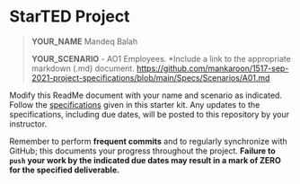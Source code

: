 # StarTED Project

> **YOUR_NAME** Mandeq Balah
>
> **YOUR_SCENARIO** - AO1 Employees.
*Include a link to the appropriate markdown (.md) document.
https://github.com/mankaroon/1517-sep-2021-project-specifications/blob/main/Specs/Scenarios/A01.md

Modify this ReadMe document with your name and scenario as indicated. Follow the [specifications](./Specs/ReadMe.md) given in this starter kit. Any updates to the specifications, including due dates, will be posted to this repository by your instructor.

Remember to perform **frequent commits** and to regularly synchronize with GitHub; this documents your progress throughout the project. **Failure to `push` your work by the indicated due dates may result in a mark of ZERO for the specified deliverable.**
